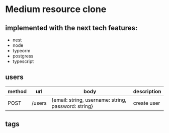# Medium resource clone

## implemented with the next tech features:

- nest
- node
- typeorm
- postgress
- typescript

## users

| method | url   | body                                                | description |
| ------ | ----- | --------------------------------------------------- | ----------- |
| POST   | /users | {email: string, username: string, password: string} | create user |


## tags
